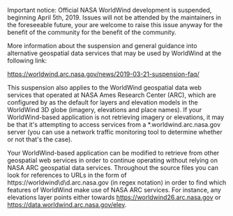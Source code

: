 Important notice: Official NASA WorldWind development is suspended, beginning April 5th, 2019. Issues will not be attended by the maintainers in the foreseeable future, your are welcome to raise this issue anyway for the benefit of the community for the benefit of the community.

More information about the suspension and general guidance into alternative geospatial data services that may be used by WorldWind at the following link:
 
https://worldwind.arc.nasa.gov/news/2019-03-21-suspension-faq/

This suspension also applies to the WorldWind geospatial data web services that operated at NASA Ames Research Center (ARC), which are configured by as the default for layers and elevation models in the WorldWind 3D globe (imagery, elevations and place names). If your WorldWind-based application is not retrieving imagery or elevations, it may be that it's attempting to access services from a *.worldwind.arc.nasa.gov server (you can use a network traffic monitoring tool to determine whether or not that's the case).

Your WorldWind-based application can be modified to retrieve from other geospatial web services in order to continue operating without relying on NASA ARC geospatial data services. Throughout the source files you can look for references to URLs in the form of https://worldwind\d\d.arc.nasa.gov (in regex notation) in order to find which features of WorldWind make use of NASA ARC services. For instance, any elevations layer points either towards  https://worldwind26.arc.nasa.gov or https://data.worldwind.arc.nasa.gov/elev.
